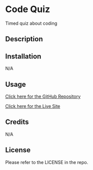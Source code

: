 # Code Quiz
Timed quiz about coding

## Description

## Installation

N/A

## Usage

<a href="https://github.com/elvislau74/code-quiz">Click here for the GitHub Repository</a>

<a href="https://elvislau74.github.io/code-quiz/">Click here for the Live Site</a>

## Credits

N/A

## License

Please refer to the LICENSE in the repo.
